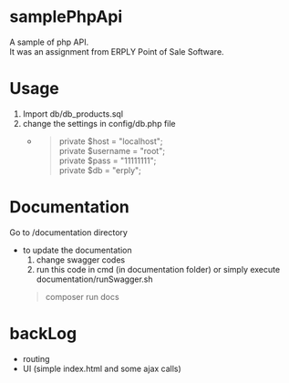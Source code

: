 # samplePhpApi
A sample of php API. \
It was an assignment from ERPLY Point of Sale Software.

# Usage
1. Import db/db_products.sql
2. change the settings in config/db.php file
   - >    private $host = "localhost"; \
          private $username = "root"; \
          private $pass = "11111111"; \
          private $db = "erply";
# Documentation
 Go to /documentation directory
 * to update the documentation
   1. change swagger codes
   2. run this code in cmd (in documentation folder) or simply execute documentation/runSwagger.sh
   > composer run docs
# backLog
* routing
* UI (simple index.html and some ajax calls)
   
   
